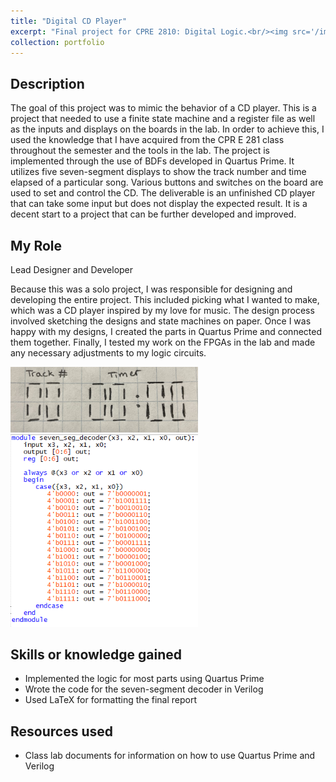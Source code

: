 ```yaml
---
title: "Digital CD Player"
excerpt: "Final project for CPRE 2810: Digital Logic.<br/><img src='/images/whole_project.PNG' style='width:500px;height:300px;'>"
collection: portfolio
---
```


## Description
The goal of this project was to mimic the behavior of a CD player. This is a project that needed to use a finite state machine and a register file as well as the inputs and displays on the boards in the lab. In order to achieve this, I used the knowledge that I have acquired from the CPR E 281 class throughout the semester and the tools in the lab. The project is implemented through the use of BDFs developed in Quartus Prime. It utilizes five seven-segment displays to show the track number and time elapsed of a particular song. Various buttons and switches on the board are used to set and control the CD. The deliverable is an unfinished CD player that can take some input but does not display the expected result. It is a decent start to a project that can be further developed and improved.

## My Role
Lead Designer and Developer

Because this was a solo project, I was responsible for designing and developing the entire project. This included picking what I wanted to make, which was a CD player inspired by my love for music. The design process involved sketching the designs and state machines on paper. Once I was happy with my designs, I created the parts in Quartus Prime and connected them together. Finally, I tested my work on the FPGAs in the lab and made any necessary adjustments to my logic circuits. 

<img src="/images/timer_and_track.jpg" width="300">
<img src="/images/seven_seg_decoder.PNG" width="300">

## Skills or knowledge gained
* Implemented the logic for most parts using Quartus Prime
* Wrote the code for the seven-segment decoder in Verilog
* Used LaTeX for formatting the final report 

## Resources used
* Class lab documents for information on how to use Quartus Prime and Verilog